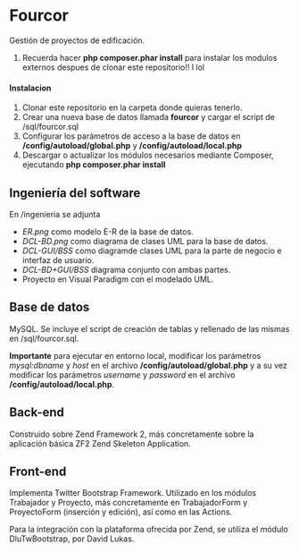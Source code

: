 Fourcor
=======

Gestión de proyectos de edificación.

1. Recuerda hacer **php composer.phar install** para instalar los modulos externos despues de clonar este repositorio!!
l lol

#### Instalacion
1. Clonar este repositorio en la carpeta donde quieras tenerlo.
2. Crear una nueva base de datos llamada **fourcor** y cargar el script de /sql/fourcor.sql
3. Configurar los parámetros de acceso a la base de datos en **/config/autoload/global.php** y **/config/autoload/local.php**
4. Descargar o actualizar los módulos necesarios mediante Composer, ejecutando **php composer.phar install**

Ingeniería del software
-----------------------

En /ingenieria se adjunta
* *ER.png* como modelo E-R de la base de datos.
* *DCL-BD.png* como diagrama de clases UML para la base de datos.
* *DCL-GUI/BSS* como diagramde clases UML para la parte de negocio e interfaz de usuario.
* *DCL-BD+GUI/BSS* diagrama conjunto con ambas partes.
* Proyecto en Visual Paradigm con el modelado UML.

Base de datos
-------------

MySQL. Se incluye el script de creación de tablas y rellenado de las mismas en /sql/fourcor.sql.

**Importante** para ejecutar en entorno local, modificar los parámetros *mysql:dbname* y *host* en el archivo **/config/autoload/global.php** y a su vez modificar los parámetros *username* y *password* en el archivo **/config/autoload/local.php**.

Back-end
--------

Construido sobre Zend Framework 2, más concretamente sobre la aplicación básica ZF2 Zend Skeleton Application.

Front-end
---------

Implementa Twitter Bootstrap Framework. Utilizado en los módulos Trabajador y Proyecto, más concretamente en
TrabajadorForm y ProyectoForm (inserción y edición), así como en las Actions.

Para la integración con la plataforma ofrecida por Zend, se utiliza el módulo DluTwBootstrap, por David Lukas.
